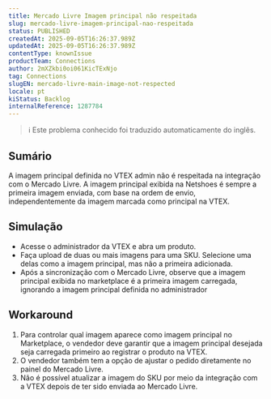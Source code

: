 ```yaml
---
title: Mercado Livre Imagem principal não respeitada
slug: mercado-livre-imagem-principal-nao-respeitada
status: PUBLISHED
createdAt: 2025-09-05T16:26:37.989Z
updatedAt: 2025-09-05T16:26:37.989Z
contentType: knownIssue
productTeam: Connections
author: 2mXZkbi0oi061KicTExNjo
tag: Connections
slugEN: mercado-livre-main-image-not-respected
locale: pt
kiStatus: Backlog
internalReference: 1287784
---
```


>ℹ️ Este problema conhecido foi traduzido automaticamente do inglês.

## Sumário


A imagem principal definida no VTEX admin não é respeitada na integração com o Mercado Livre. A imagem principal exibida na Netshoes é sempre a primeira imagem enviada, com base na ordem de envio, independentemente da imagem marcada como principal na VTEX.

## Simulação



- Acesse o administrador da VTEX e abra um produto.
- Faça upload de duas ou mais imagens para uma SKU. Selecione uma delas como a imagem principal, mas não a primeira adicionada.
- Após a sincronização com o Mercado Livre, observe que a imagem principal exibida no marketplace é a primeira imagem carregada, ignorando a imagem principal definida no administrador
## Workaround



1. Para controlar qual imagem aparece como imagem principal no Marketplace, o vendedor deve garantir que a imagem principal desejada seja carregada primeiro ao registrar o produto na VTEX.
2. O vendedor também tem a opção de ajustar o pedido diretamente no painel do Mercado Livre.
3. Não é possível atualizar a imagem do SKU por meio da integração com a VTEX depois de ter sido enviada ao Mercado Livre.



